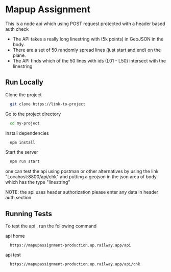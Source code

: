 
# Mapup Assignment

This is a node api which using POST request protected with a header based auth check
* The API takes a really long linestring with (5k points) in GeoJSON in the body.
* There are a set of 50 randomly spread lines (just start and end) on the plane.
* The API finds which of the 50 lines with ids (L01 - L50) intersect with the linestring


## Run Locally

Clone the project

```bash
  git clone https://link-to-project
```

Go to the project directory

```bash
  cd my-project
```

Install dependencies

```bash
  npm install
```

Start the server

```bash
  npm run start
```
one can test the api using postman or other alternatives by using the link "Locahost:8800/api/chk"
and putting a geojson in the json area of body which has the type "linestring"

NOTE: the api uses header authorization please enter any data in header auth section 



## Running Tests

To test the api , run the following command

api home

```api home
  https://mapupassignment-production.up.railway.app/api
```

api test
```api test
  https://mapupassignment-production.up.railway.app/api/chk
```


